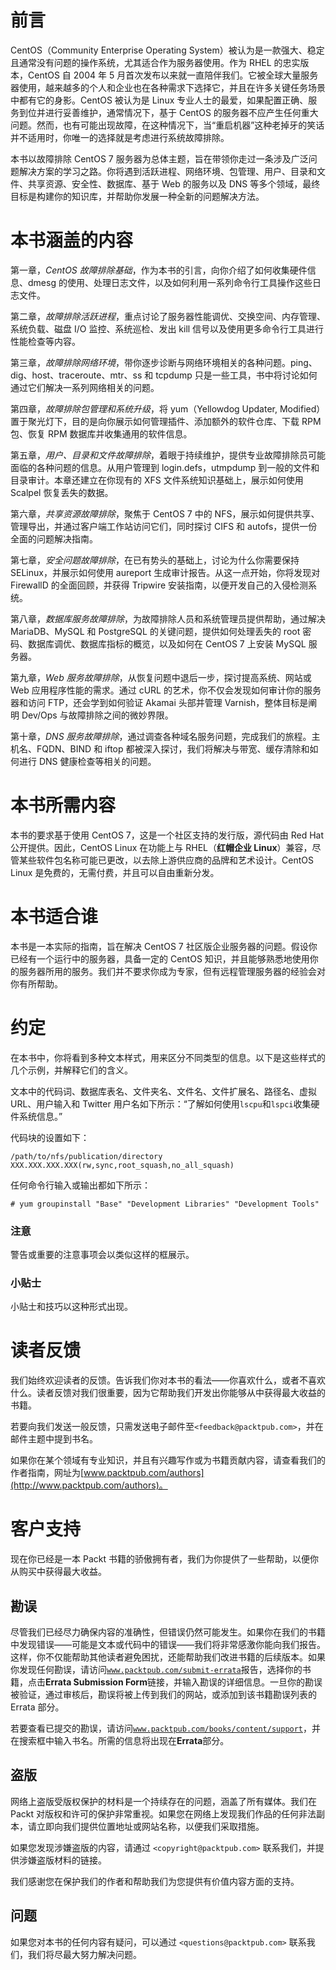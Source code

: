 # 前言

CentOS（Community Enterprise Operating System）被认为是一款强大、稳定且通常没有问题的操作系统，尤其适合作为服务器使用。作为 RHEL 的忠实版本，CentOS 自 2004 年 5 月首次发布以来就一直陪伴我们。它被全球大量服务器使用，越来越多的个人和企业也在各种需求下选择它，并且在许多关键任务场景中都有它的身影。CentOS 被认为是 Linux 专业人士的最爱，如果配置正确、服务到位并进行妥善维护，通常情况下，基于 CentOS 的服务器不应产生任何重大问题。然而，也有可能出现故障，在这种情况下，当“重启机器”这种老掉牙的笑话并不适用时，你唯一的选择就是考虑进行系统故障排除。

本书以故障排除 CentOS 7 服务器为总体主题，旨在带领你走过一条涉及广泛问题解决方案的学习之路。你将遇到活跃进程、网络环境、包管理、用户、目录和文件、共享资源、安全性、数据库、基于 Web 的服务以及 DNS 等多个领域，最终目标是构建你的知识库，并帮助你发展一种全新的问题解决方法。

# 本书涵盖的内容

第一章，*CentOS 故障排除基础*，作为本书的引言，向你介绍了如何收集硬件信息、dmesg 的使用、处理日志文件，以及如何利用一系列命令行工具操作这些日志文件。

第二章，*故障排除活跃进程*，重点讨论了服务器性能调优、交换空间、内存管理、系统负载、磁盘 I/O 监控、系统巡检、发出 kill 信号以及使用更多命令行工具进行性能检查等内容。

第三章，*故障排除网络环境*，带你逐步诊断与网络环境相关的各种问题。ping、dig、host、traceroute、mtr、ss 和 tcpdump 只是一些工具，书中将讨论如何通过它们解决一系列网络相关的问题。

第四章，*故障排除包管理和系统升级*，将 yum（Yellowdog Updater, Modified）置于聚光灯下，目的是向你展示如何管理插件、添加额外的软件仓库、下载 RPM 包、恢复 RPM 数据库并收集通用的软件信息。

第五章，*用户、目录和文件故障排除*，着眼于持续维护，提供专业故障排除员可能面临的各种问题的信息。从用户管理到 login.defs，utmpdump 到一般的文件和目录审计。本章还建立在你现有的 XFS 文件系统知识基础上，展示如何使用 Scalpel 恢复丢失的数据。

第六章，*共享资源故障排除*，聚焦于 CentOS 7 中的 NFS，展示如何提供共享、管理导出，并通过客户端工作站访问它们，同时探讨 CIFS 和 autofs，提供一份全面的问题解决指南。

第七章，*安全问题故障排除*，在已有势头的基础上，讨论为什么你需要保持 SELinux，并展示如何使用 aureport 生成审计报告。从这一点开始，你将发现对 FirewallD 的全面回顾，并获得 Tripwire 安装指南，以便开发自己的入侵检测系统。

第八章，*数据库服务故障排除*，为故障排除人员和系统管理员提供帮助，通过解决 MariaDB、MySQL 和 PostgreSQL 的关键问题，提供如何处理丢失的 root 密码、数据库调优、数据库指标的概览，以及如何在 CentOS 7 上安装 MySQL 服务器。

第九章，*Web 服务故障排除*，从恢复问题中退后一步，探讨提高系统、网站或 Web 应用程序性能的需求。通过 cURL 的艺术，你不仅会发现如何审计你的服务器和访问 FTP，还会学到如何验证 Akamai 头部并管理 Varnish，整体目标是阐明 Dev/Ops 与故障排除之间的微妙界限。

第十章，*DNS 服务故障排除*，通过调查各种域名服务问题，完成我们的旅程。主机名、FQDN、BIND 和 iftop 都被深入探讨，我们将解决与带宽、缓存清除和如何进行 DNS 健康检查等相关的问题。

# 本书所需内容

本书的要求基于使用 CentOS 7，这是一个社区支持的发行版，源代码由 Red Hat 公开提供。因此，CentOS Linux 在功能上与 RHEL（**红帽企业 Linux**）兼容，尽管某些软件包名称可能已更改，以去除上游供应商的品牌和艺术设计。CentOS Linux 是免费的，无需付费，并且可以自由重新分发。

# 本书适合谁

本书是一本实际的指南，旨在解决 CentOS 7 社区版企业服务器的问题。假设你已经有一个运行中的服务器，具备一定的 CentOS 知识，并且能够熟悉地使用你的服务器所用的服务。我们并不要求你成为专家，但有远程管理服务器的经验会对你有所帮助。

# 约定

在本书中，你将看到多种文本样式，用来区分不同类型的信息。以下是这些样式的几个示例，并解释它们的含义。

文本中的代码词、数据库表名、文件夹名、文件名、文件扩展名、路径名、虚拟 URL、用户输入和 Twitter 用户名如下所示：“了解如何使用`lscpu`和`lspci`收集硬件系统信息。”

代码块的设置如下：

```
/path/to/nfs/publication/directory    XXX.XXX.XXX.XXX(rw,sync,root_squash,no_all_squash)
```

任何命令行输入或输出都如下所示：

```
# yum groupinstall "Base" "Development Libraries" "Development Tools"

```

### 注意

警告或重要的注意事项会以类似这样的框展示。

### 小贴士

小贴士和技巧以这种形式出现。

# 读者反馈

我们始终欢迎读者的反馈。告诉我们你对本书的看法——你喜欢什么，或者不喜欢什么。读者反馈对我们很重要，因为它帮助我们开发出你能够从中获得最大收益的书籍。

若要向我们发送一般反馈，只需发送电子邮件至`<feedback@packtpub.com>`，并在邮件主题中提到书名。

如果你在某个领域有专业知识，并且有兴趣写作或为书籍贡献内容，请查看我们的作者指南，网址为[www.packtpub.com/authors](http://www.packtpub.com/authors)。

# 客户支持

现在你已经是一本 Packt 书籍的骄傲拥有者，我们为你提供了一些帮助，以便你从购买中获得最大收益。

## 勘误

尽管我们已经尽力确保内容的准确性，但错误仍然可能发生。如果你在我们的书籍中发现错误——可能是文本或代码中的错误——我们将非常感激你能向我们报告。这样，你不仅能帮助其他读者避免困扰，还能帮助我们改进书籍的后续版本。如果你发现任何勘误，请访问[`www.packtpub.com/submit-errata`](http://www.packtpub.com/submit-errata)报告，选择你的书籍，点击**Errata Submission Form**链接，并输入勘误的详细信息。一旦你的勘误被验证，通过审核后，勘误将被上传到我们的网站，或添加到该书籍勘误列表的 Errata 部分。

若要查看已提交的勘误，请访问[`www.packtpub.com/books/content/support`](https://www.packtpub.com/books/content/support)，并在搜索框中输入书名。所需的信息将出现在**Errata**部分。

## 盗版

网络上盗版受版权保护的材料是一个持续存在的问题，涵盖了所有媒体。我们在 Packt 对版权和许可的保护非常重视。如果您在网络上发现我们作品的任何非法副本，请立即向我们提供位置地址或网站名称，以便我们采取措施。

如果您发现涉嫌盗版的内容，请通过 `<copyright@packtpub.com>` 联系我们，并提供涉嫌盗版材料的链接。

我们感谢您在保护我们的作者和帮助我们为您提供有价值内容方面的支持。

## 问题

如果您对本书的任何内容有疑问，可以通过 `<questions@packtpub.com>` 联系我们，我们将尽最大努力解决问题。

